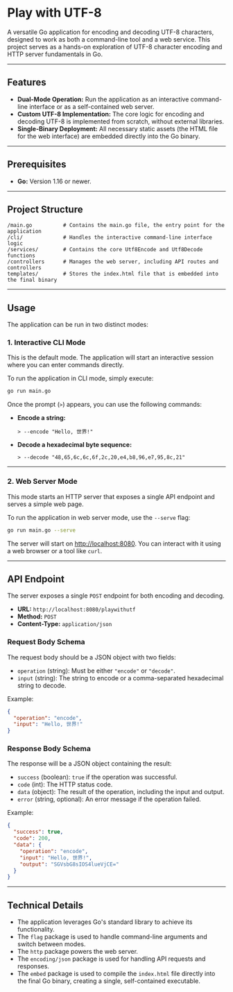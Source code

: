 # Play with UTF-8

A versatile Go application for encoding and decoding UTF-8 characters, designed to work as both a command-line tool and a web service. This project serves as a hands-on exploration of UTF-8 character encoding and HTTP server fundamentals in Go.

---

## Features

- **Dual-Mode Operation:** Run the application as an interactive command-line interface or as a self-contained web server.
- **Custom UTF-8 Implementation:** The core logic for encoding and decoding UTF-8 is implemented from scratch, without external libraries.
- **Single-Binary Deployment:** All necessary static assets (the HTML file for the web interface) are embedded directly into the Go binary.

---

## Prerequisites

- **Go:** Version 1.16 or newer.

---

## Project Structure

```
/main.go          # Contains the main.go file, the entry point for the application
/cli/             # Handles the interactive command-line interface logic
/services/        # Contains the core Utf8Encode and Utf8Decode functions
/controllers      # Manages the web server, including API routes and controllers
templates/        # Stores the index.html file that is embedded into the final binary
```

---

## Usage

The application can be run in two distinct modes:

### 1. Interactive CLI Mode

This is the default mode. The application will start an interactive session where you can enter commands directly.

To run the application in CLI mode, simply execute:

```sh
go run main.go
```

Once the prompt (`>`) appears, you can use the following commands:

- **Encode a string:**
    ```
    > --encode "Hello, 世界!"
    ```
- **Decode a hexadecimal byte sequence:**
    ```
    > --decode "48,65,6c,6c,6f,2c,20,e4,b8,96,e7,95,8c,21"
    ```

---

### 2. Web Server Mode

This mode starts an HTTP server that exposes a single API endpoint and serves a simple web page.

To run the application in web server mode, use the `--serve` flag:

```sh
go run main.go --serve
```

The server will start on [http://localhost:8080](http://localhost:8080). You can interact with it using a web browser or a tool like `curl`.

---

## API Endpoint

The server exposes a single `POST` endpoint for both encoding and decoding.

- **URL:** `http://localhost:8080/playwithutf`
- **Method:** `POST`
- **Content-Type:** `application/json`

### Request Body Schema

The request body should be a JSON object with two fields:

- `operation` (string): Must be either `"encode"` or `"decode"`.
- `input` (string): The string to encode or a comma-separated hexadecimal string to decode.

Example:

```json
{
  "operation": "encode",
  "input": "Hello, 世界!"
}
```

### Response Body Schema

The response will be a JSON object containing the result:

- `success` (boolean): `true` if the operation was successful.
- `code` (int): The HTTP status code.
- `data` (object): The result of the operation, including the input and output.
- `error` (string, optional): An error message if the operation failed.

Example:

```json
{
  "success": true,
  "code": 200,
  "data": {
    "operation": "encode",
    "input": "Hello, 世界!",
    "output": "SGVsbG8sIOS4lueVjCE="
  }
}
```

---

## Technical Details

- The application leverages Go's standard library to achieve its functionality.
- The `flag` package is used to handle command-line arguments and switch between modes.
- The `http` package powers the web server.
- The `encoding/json` package is used for handling API requests and responses.
- The `embed` package is used to compile the `index.html` file directly into the final Go binary, creating a single, self-contained executable.
